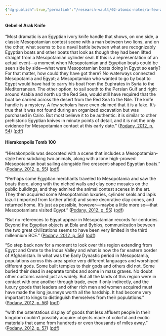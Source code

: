```yaml
---
{"dg-publish":true,"permalink":"/research-vault/02-atomic-notes/a-few-artifacts-illustrate-prehistoric-maritime-influence-from-mesopotamia-to-egypt/"}
---
```


#### Gebel el Arak Knife

“Most dramatic is an Egyptian ivory knife handle that shows, on one side, a classic Mesopotamian contest scene with a man between two lions, and on the other, what seems to be a naval battle between what are recognizably Egyptian boats and other boats that look as though they had been lifted straight from a Mesopotamian cylinder seal. If this is a representation of an actual event—a moment when Mesopotamian and Egyptian boats could be seen side by side—what were Mesopotamian boats doing in Egypt so early? For that matter, how could they have got there? No waterways connected Mesopotamia and Egypt; a Mesopotamian who wanted to go by boat to Egypt would have had to carry his boat from the Euphrates in Syria to the Mediterranean. The other option, to sail south to the Persian Gulf and right around Arabia and north up the Red Sea, would still have required that the boat be carried across the desert from the Red Sea to the Nile. The knife handle is a mystery. A few scholars have even claimed that it is a fake. It’s true that it was not found during an organized excavation but was purchased in Cairo. But most believe it to be authentic: it is similar to other prehistoric Egyptian knives in minute points of detail, and it is not the only evidence for Mesopotamian contact at this early date.” ([Podany, 2012, p. 54](zotero://select/library/items/GN73GMNP)) ([pdf](zotero://open-pdf/library/items/LXNK9GFK?page=79&annotation=BDA2FQSZ)) 

#### Hierakonpolis Tomb 100

“Hierakonpolis was decorated with a scene that includes a Mesopotamian-style hero subduing two animals, along with a lone high-prowed Mesopotamian boat sailing alongside five crescent-shaped Egyptian boats.” ([Podany, 2012, p. 55](zotero://select/library/items/GN73GMNP)) ([pdf](zotero://open-pdf/library/items/LXNK9GFK?page=80&annotation=UHTQSKJ8))

“Perhaps some Egyptian merchants traveled to Mesopotamia and saw the boats there, along with the niched walls and clay cone mosaics on the public buildings, and they admired the animal contest scenes in the art. They then acquired some Mesopotamian luxuries, cylinder seals and lapis lazuli (imported from farther afield) and some decorative clay cones, and returned home. It’s just as possible, however—maybe a little more so—that Mesopotamians visited Egypt.” ([Podany, 2012, p. 55](zotero://select/library/items/GN73GMNP)) ([pdf](zotero://open-pdf/library/items/LXNK9GFK?page=80&annotation=NVXX4ZVW))

“But no references to Egypt appear in Mesopotamian records for centuries. Beyond the Egyptian objects at Ebla and Byblos, communication between the two great civilizations seems to have been very limited in the third millennium BCE.” ([Podany, 2012, p. 56](zotero://select/library/items/GN73GMNP)) ([pdf](zotero://open-pdf/library/items/LXNK9GFK?page=81&annotation=7YKSNW29))

“So step back now for a moment to look over this region extending from Egypt and Crete to the Indus Valley and what is now the far eastern border of Afghanistan. In what was the Early Dynastic period in Mesopotamia, populations across this area spoke very different languages and worshiped different gods. Some built temples to their gods and others did not. Some buried their dead in separate tombs and some in mass graves. No doubt other customs varied just as widely. But all the lands of this region were in contact with one another through trade, even if only indirectly, and the luxury goods that leaders and other rich men and women acquired must have made the long journeys worth all the hardship. It had become very important to kings to distinguish themselves from their populations.” ([Podany, 2012, p. 56](zotero://select/library/items/GN73GMNP)) ([pdf](zotero://open-pdf/library/items/LXNK9GFK?page=81&annotation=2AWCWYZ9))

“with the ostentatious display of goods that less affluent people in their kingdom couldn’t possibly acquire: objects made of colorful and exotic materials that came from hundreds or even thousands of miles away.” ([Podany, 2012, p. 57](zotero://select/library/items/GN73GMNP)) ([pdf](zotero://open-pdf/library/items/LXNK9GFK?page=82&annotation=PH4SCBE6))